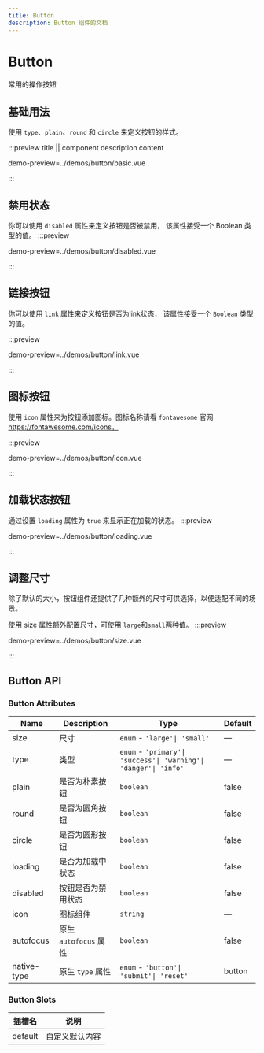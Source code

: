 ```yaml
---
title: Button
description: Button 组件的文档
---
```


<!-- markdownlint-disable -->

# Button

常用的操作按钮

## 基础用法

使用 `type`、`plain`、`round` 和 `circle` 来定义按钮的样式。

:::preview title || component description content

demo-preview=../demos/button/basic.vue

:::

## 禁用状态

你可以使用 `disabled` 属性来定义按钮是否被禁用， 该属性接受一个 Boolean 类型的值。
:::preview

demo-preview=../demos/button/disabled.vue

:::

## 链接按钮

你可以使用 `link` 属性来定义按钮是否为link状态， 该属性接受一个 `Boolean` 类型的值。

:::preview

demo-preview=../demos/button/link.vue

:::

## 图标按钮

使用 `icon` 属性来为按钮添加图标。图标名称请看 `fontawesome` 官网 https://fontawesome.com/icons。

:::preview

demo-preview=../demos/button/icon.vue

:::

## 加载状态按钮

通过设置 `loading` 属性为 `true` 来显示正在加载的状态。
:::preview

demo-preview=../demos/button/loading.vue

:::

## 调整尺寸

除了默认的大小，按钮组件还提供了几种额外的尺寸可供选择，以便适配不同的场景。

使用 size 属性额外配置尺寸，可使用 `large`和`small`两种值。
:::preview

demo-preview=../demos/button/size.vue

:::

## Button API

### Button Attributes

| Name        | Description           | Type                                                             | Default |
| ----------- | --------------------- | ---------------------------------------------------------------- | ------- |
| size        | 尺寸                  | `enum` - `'large'\| 'small'`                                     | —       |
| type        | 类型                  | `enum` - `'primary'\| 'success'\| 'warning'\| 'danger'\| 'info'` | —       |
| plain       | 是否为朴素按钮        | `boolean`                                                        | false   |
| round       | 是否为圆角按钮        | `boolean`                                                        | false   |
| circle      | 是否为圆形按钮        | `boolean`                                                        | false   |
| loading     | 是否为加载中状态      | `boolean`                                                        | false   |
| disabled    | 按钮是否为禁用状态    | `boolean`                                                        | false   |
| icon        | 图标组件              | `string`                                                         | —       |
| autofocus   | 原生 `autofocus` 属性 | `boolean`                                                        | false   |
| native-type | 原生 `type` 属性      | `enum` - `'button'\| 'submit'\| 'reset'`                         | button  |

### Button Slots

| 插槽名  | 说明           |
| ------- | -------------- |
| default | 自定义默认内容 |
